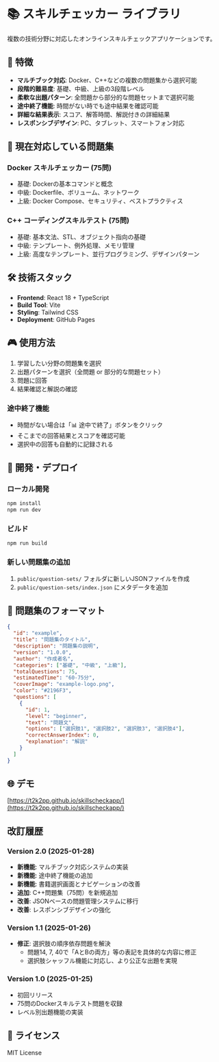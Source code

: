 # 📚 スキルチェッカー ライブラリ

複数の技術分野に対応したオンラインスキルチェックアプリケーションです。

## 🎯 特徴

- **マルチブック対応**: Docker、C++などの複数の問題集から選択可能
- **段階的難易度**: 基礎、中級、上級の3段階レベル
- **柔軟な出題パターン**: 全問題から部分的な問題セットまで選択可能
- **途中終了機能**: 時間がない時でも途中結果を確認可能
- **詳細な結果表示**: スコア、解答時間、解説付きの詳細結果
- **レスポンシブデザイン**: PC、タブレット、スマートフォン対応

## 🚀 現在対応している問題集

### Docker スキルチェッカー (75問)
- 基礎: Dockerの基本コマンドと概念
- 中級: Dockerfile、ボリューム、ネットワーク
- 上級: Docker Compose、セキュリティ、ベストプラクティス

### C++ コーディングスキルテスト (75問)  
- 基礎: 基本文法、STL、オブジェクト指向の基礎
- 中級: テンプレート、例外処理、メモリ管理
- 上級: 高度なテンプレート、並行プログラミング、デザインパターン

## 🛠 技術スタック

- **Frontend**: React 18 + TypeScript
- **Build Tool**: Vite
- **Styling**: Tailwind CSS
- **Deployment**: GitHub Pages

## 🎮 使用方法

1. 学習したい分野の問題集を選択
2. 出題パターンを選択（全問題 or 部分的な問題セット）
3. 問題に回答
4. 結果確認と解説の確認

### 途中終了機能
- 時間がない場合は「📊 途中で終了」ボタンをクリック
- そこまでの回答結果とスコアを確認可能
- 選択中の回答も自動的に記録される

## 🔧 開発・デプロイ

### ローカル開発
```bash
npm install
npm run dev
```

### ビルド
```bash
npm run build
```

### 新しい問題集の追加
1. `public/question-sets/` フォルダに新しいJSONファイルを作成
2. `public/question-sets/index.json` にメタデータを追加

## 📝 問題集のフォーマット

```json
{
  "id": "example",
  "title": "問題集のタイトル",
  "description": "問題集の説明",
  "version": "1.0.0",
  "author": "作成者名",
  "categories": ["基礎", "中級", "上級"],
  "totalQuestions": 75,
  "estimatedTime": "60-75分",
  "coverImage": "example-logo.png",
  "color": "#2196F3",
  "questions": [
    {
      "id": 1,
      "level": "beginner",
      "text": "問題文",
      "options": ["選択肢1", "選択肢2", "選択肢3", "選択肢4"],
      "correctAnswerIndex": 0,
      "explanation": "解説"
    }
  ]
}
```

## 🌐 デモ

[https://t2k2pp.github.io/skillscheckapp/](https://t2k2pp.github.io/skillscheckapp/)

## 改訂履歴

### Version 2.0 (2025-01-28)
- **新機能**: マルチブック対応システムの実装
- **新機能**: 途中終了機能の追加
- **新機能**: 書籍選択画面とナビゲーションの改善
- **追加**: C++問題集（75問）を新規追加
- **改善**: JSONベースの問題管理システムに移行
- **改善**: レスポンシブデザインの強化

### Version 1.1 (2025-01-26)
- **修正**: 選択肢の順序依存問題を解決
  - 問題14, 7, 40で「AとBの両方」等の表記を具体的な内容に修正
  - 選択肢シャッフル機能に対応し、より公正な出題を実現

### Version 1.0 (2025-01-25)
- 初回リリース
- 75問のDockerスキルテスト問題を収録
- レベル別出題機能の実装

## 📄 ライセンス

MIT License